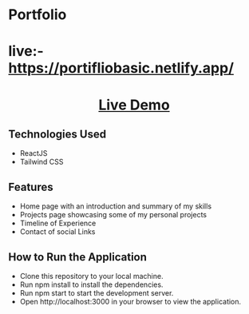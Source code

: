 
# Portfolio
# live:- https://portifliobasic.netlify.app/
#      <h1 align="center">                                       **[Live Demo](https://portifliobasic.netlify.app/)** </h1>

## Technologies Used
- ReactJS
- Tailwind CSS
## Features
- Home page with an introduction and summary of my skills 
- Projects page showcasing some of my personal projects
- Timeline of Experience
- Contact of social Links
## How to Run the Application
- Clone this repository to your local machine.
- Run npm install to install the dependencies.
- Run npm start to start the development server.
- Open http://localhost:3000 in your browser to view the application.

